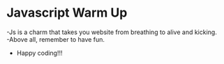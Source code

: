 # Javascript Warm Up
-Js is a charm that takes you website from breathing to alive and kicking.<br>
-Above all, remember to have fun.<br>

* Happy coding!!!
